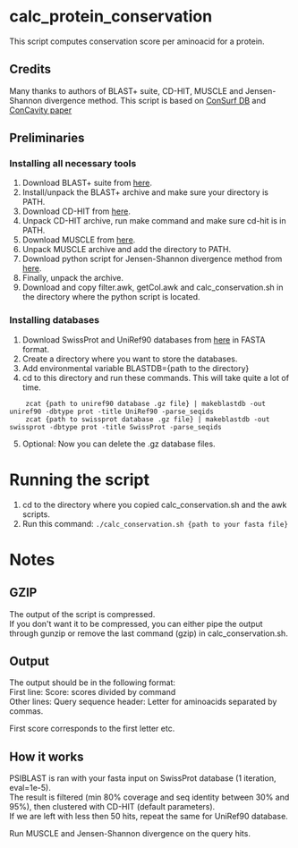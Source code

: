 # calc_protein_conservation
This script computes conservation score per aminoacid for a protein.

## Credits
Many thanks to authors of BLAST+ suite, CD-HIT, MUSCLE and Jensen-Shannon divergence method.
This script is based on [ConSurf DB](http://bental.tau.ac.il/new_ConSurfDB/overview.php) and [ConCavity paper](http://journals.plos.org/ploscompbiol/article?id=10.1371/journal.pcbi.1000585#s5)

## Preliminaries
### Installing all necessary tools
1. Download BLAST+ suite from [here](ftp://ftp.ncbi.nlm.nih.gov/blast/executables/blast+/LATEST/).
2. Install/unpack the BLAST+ archive and make sure your directory is PATH.
3. Download CD-HIT from [here](https://github.com/weizhongli/cdhit/releases).
4. Unpack CD-HIT archive, run make command and make sure cd-hit is in PATH.
5. Download MUSCLE from [here](http://www.drive5.com/muscle/downloads.htm).
6. Unpack MUSCLE archive and add the directory to PATH.
7. Download python script for Jensen-Shannon divergence method from [here](http://compbio.cs.princeton.edu/conservation/index.html).
8. Finally, unpack the archive.
9. Download and copy filter.awk, getCol.awk and calc_conservation.sh in the directory where the python script is located.

### Installing databases
1. Download SwissProt and UniRef90 databases from [here](http://www.uniprot.org/downloads) in FASTA format.
2. Create a directory where you want to store the databases.
3. Add environmental variable BLASTDB={path to the directory}
4. cd to this directory and run these commands. This will take quite a lot of time.

```
    zcat {path to uniref90 database .gz file} | makeblastdb -out uniref90 -dbtype prot -title UniRef90 -parse_seqids
    zcat {path to swissprot database .gz file} | makeblastdb -out swissprot -dbtype prot -title SwissProt -parse_seqids
```

5) Optional: Now you can delete the .gz database files.

# Running the script
1. cd to the directory where you copied calc_conservation.sh and the awk scripts.
2. Run this command: ```./calc_conservation.sh {path to your fasta file}```

# Notes
## GZIP
The output of the script is compressed.   
If you don't want it to be compressed, you can either pipe the output through gunzip or remove the last command (gzip) in calc_conservation.sh.

## Output
The output should be in the following format:  
First line: Score: scores divided by command  
Other lines: Query sequence header: Letter for aminoacids separated by commas.  

First score corresponds to the first letter etc.

## How it works
PSIBLAST is ran with your fasta input on SwissProt database (1 iteration, eval=1e-5).   
The result is filtered (min 80% coverage and seq identity between 30% and 95%), then clustered with CD-HIT (default parameters).   
If we are left with less then 50 hits, repeat the same for UniRef90 database.  

Run MUSCLE and Jensen-Shannon divergence on the query hits.
